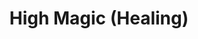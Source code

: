 ---
title: "High Magic (Healing)"
canonical: "skill/high-magic-x"
lists:
    - warlock-loresheet
tier: 5
min_type: "warlock-x/3"
osp_cost: 30
prerequisites: ["CS Healing 2"]
ladder: "high-magic"
---